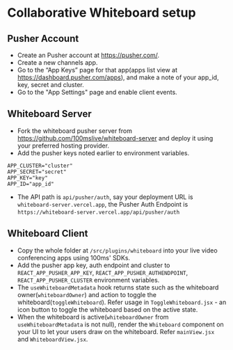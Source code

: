 # Collaborative Whiteboard setup

## Pusher Account

- Create an Pusher account at https://pusher.com/.
- Create a new channels app.
- Go to the “App Keys” page for that app(apps list view at https://dashboard.pusher.com/apps), and make a note of your app_id, key, secret and cluster.
- Go to the "App Settings" page and enable client events.

## Whiteboard Server

- Fork the whiteboard pusher server from https://github.com/100mslive/whiteboard-server and deploy it using your preferred hosting provider.
- Add the pusher keys noted earlier to environment variables.

```
APP_CLUSTER="cluster"
APP_SECRET="secret"
APP_KEY="key"
APP_ID="app_id"
```

- The API path is `api/pusher/auth`, say your deployment URL is `whiteboard-server.vercel.app`, the Pusher Auth Endpoint is `https://whiteboard-server.vercel.app/api/pusher/auth`

## Whiteboard Client

- Copy the whole folder at `/src/plugins/whiteboard` into your live video conferencing apps using 100ms' SDKs.
- Add the pusher app key, auth endpoint and cluster to `REACT_APP_PUSHER_APP_KEY`, `REACT_APP_PUSHER_AUTHENDPOINT`, `REACT_APP_PUSHER_CLUSTER` environment variables.
- The `useWhiteboardMetadata` hook returns state such as the whiteboard owner(`whiteboardOwner`) and action to toggle the whiteboard(`toggleWhiteboard`). Refer usage in `ToggleWhiteboard.jsx` - an icon button to toggle the whiteboard based on the active state.
- When the whiteboard is active(`whiteboardOwner` from `useWhiteboardMetadata` is not null), render the `Whiteboard` component on your UI to let your users draw on the whiteboard. Refer `mainView.jsx` and `WhiteboardView.jsx`.
